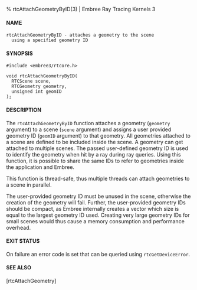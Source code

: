 % rtcAttachGeometryByID(3) | Embree Ray Tracing Kernels 3

#### NAME

    rtcAttachGeometryByID - attaches a geometry to the scene
      using a specified geometry ID

#### SYNOPSIS

    #include <embree3/rtcore.h>

    void rtcAttachGeometryByID(
      RTCScene scene,
      RTCGeometry geometry,
      unsigned int geomID
    );

#### DESCRIPTION

The `rtcAttachGeometryByID` function attaches a geometry (`geometry`
argument) to a scene (`scene` argument) and assigns a user provided
geometry ID (`geomID` argument) to that geometry. All geometries
attached to a scene are defined to be included inside the scene. A
geometry can get attached to multiple scenes. The passed user-defined
geometry ID is used to identify the geometry when hit by a ray during
ray queries. Using this function, it is possible to share the same IDs
to refer to geometries inside the application and Embree.

This function is thread-safe, thus multiple threads can attach
geometries to a scene in parallel.

The user-provided geometry ID must be unused in the scene, otherwise
the creation of the geometry will fail. Further, the user-provided
geometry IDs should be compact, as Embree internally creates a vector
which size is equal to the largest geometry ID used. Creating very
large geometry IDs for small scenes would thus cause a memory
consumption and performance overhead.

#### EXIT STATUS

On failure an error code is set that can be queried using
`rtcGetDeviceError`.

#### SEE ALSO

[rtcAttachGeometry]
